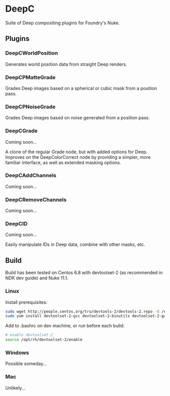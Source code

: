 # DeepC

Suite of Deep compositing plugins for Foundry's Nuke.

## Plugins

### DeepCWorldPosition

Generates world position data from straight Deep renders.

### DeepCPMatteGrade

Grades Deep images based on a spherical or cubic mask from a position pass.

### DeepCPNoiseGrade

Grades Deep images based on noise generated from a position pass.

### DeepCGrade

Coming soon...

A clone of the regular Grade node, but with added options for Deep. Improves on the DeepColorCorrect node by providing a simpler, more familiar interface, as well as extended masking options.

### DeepCAddChannels

Coming soon...

### DeepCRemoveChannels

Coming soon...

### DeepCID

Coming soon...

Easily manipulate IDs in Deep data, combine with other masks, etc.

## Build

Build has been tested on Centos 6.8 with devtoolset-2 (as recommended in NDK dev guide) and Nuke 11.1.

### Linux

Install prerequisites:

```bash
sudo wget http://people.centos.org/tru/devtools-2/devtools-2.repo -O /etc/yum.repos.d/devtools-2.repo
sudo yum install devtoolset-2-gcc devtoolset-2-binutils devtoolset-2-gcc-c++ mesa-libGLU-devel
```

Add to .bashrc on dev machine, or run before each build:

```bash
# enable devtoolset-2
source /opt/rh/devtoolset-2/enable
```

### Windows

Possible someday...

### Mac

Unlikely...

